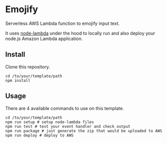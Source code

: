 # Emojify

Serverless AWS Lambda function to emojify input text.

It uses [node-lambda](https://github.com/motdotla/node-lambda) under the hood to locally run and also deploy your node.js Amazon Lambda application.

## Install

Clone this repository.

```
cd /to/your/template/path
npm install
```

## Usage

There are 4 available commands to use on this template.

```
cd /to/your/template/path
npm run setup # setup node-lambda files
npm run test # test your event handler and check output
npm run package # just generate the zip that would be uploaded to AWS
npm run deploy # deploy to AWS
```